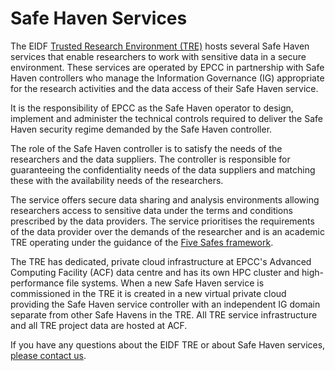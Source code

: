 # Safe Haven Services

The EIDF [Trusted Research Environment (TRE)](https://zenodo.org/record/4594704) hosts several Safe Haven services that enable researchers to work with sensitive data in a secure environment. These services are operated by EPCC in partnership with Safe Haven controllers who manage the Information Governance (IG) appropriate for the research activities and the data access of their Safe Haven service.

It is the responsibility of EPCC as the Safe Haven operator to design, implement and administer the technical controls required to deliver the Safe Haven security regime demanded by the Safe Haven controller.

The role of the Safe Haven controller is to satisfy the needs of the researchers and the data suppliers. The controller is responsible for guaranteeing the confidentiality needs of the data suppliers and matching these with the availability needs of the researchers. 

The service offers secure data sharing and analysis environments allowing researchers access to sensitive data under the terms and conditions prescribed by the data providers. The service prioritises the requirements of the data provider over the demands of the researcher and is an academic TRE operating under the guidance of the [Five Safes framework](https://core.ac.uk/download/pdf/323894811.pdf).

The TRE has dedicated, private cloud infrastructure at EPCC's Advanced Computing Facility (ACF) data centre and has its own HPC cluster and high-performance file systems. When a new Safe Haven service is commissioned in the TRE it is created in a new virtual private cloud providing the Safe Haven service controller with an independent IG domain separate from other Safe Havens in the TRE. All TRE service infrastructure and all TRE project data are hosted at ACF.

If you have any questions about the EIDF TRE or about Safe Haven services, [please contact us](https://epcced.github.io/eidf-docs/overview/contacts/).

